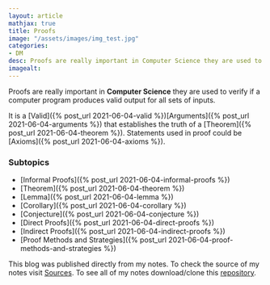 ```yaml
---
layout: article
mathjax: true
title: Proofs
image: "/assets/images/img_test.jpg"
categories:
- DM
desc: Proofs are really important in Computer Science they are used to verify if a computer program produces valid output for all sets of inputs. 
imagealt: 
---
```


Proofs are really important in <b>Computer Science</b> they are used to verify if a computer program produces valid output for all sets of inputs.

It is a [Valid]({% post_url 2021-06-04-valid %})[Arguments]({% post_url 2021-06-04-arguments %}) that establishes the truth of a [Theorem]({% post_url 2021-06-04-theorem %}).
Statements used in proof could be [Axioms]({% post_url 2021-06-04-axioms %}).

### Subtopics
- [Informal Proofs]({% post_url 2021-06-04-informal-proofs %})
- [Theorem]({% post_url 2021-06-04-theorem %})
- [Lemma]({% post_url 2021-06-04-lemma %})
- [Corollary]({% post_url 2021-06-04-corollary %})
- [Conjecture]({% post_url 2021-06-04-conjecture %})
- [Direct Proofs]({% post_url 2021-06-04-direct-proofs %})
- [Indirect Proofs]({% post_url 2021-06-04-indirect-proofs %})
- [Proof Methods and Strategies]({% post_url 2021-06-04-proof-methods-and-strategies %})




This blog was published directly from my notes.
To check the source of my notes visit [Sources](sources.html).
To see all of my notes download/clone this [repository](https://github.com/bovem/CS).
